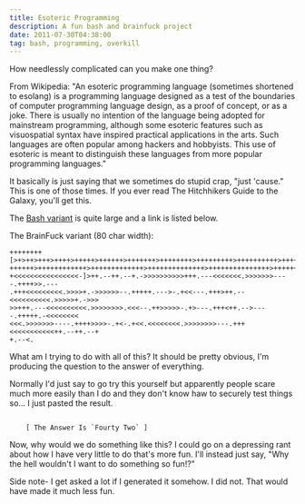 ```yaml
---
title: Esoteric Programming
description: A fun bash and brainfuck project
date: 2011-07-30T04:38:00
tag: bash, programming, overkill
---
```


How needlessly complicated can you make one thing?<!--more-->

From Wikipedia: "An esoteric programming language (sometimes shortened
to esolang) is a programming language designed as a test of the
boundaries of computer programming language design, as a proof of
concept, or as a joke. There is usually no intention of the language
being adopted for mainstream programming, although some esoteric
features such as visuospatial syntax have inspired practical
applications in the arts. Such languages are often popular among hackers
and hobbyists. This use of esoteric is meant to distinguish these
languages from more popular programming languages."

It basically is just saying that we sometimes do stupid crap, "just
'cause." This is one of those times. If you ever read The Hitchhikers
Guide to the Galaxy, you'll get this.

The [Bash variant](/misc/forty_two.txt)
is quite large and a link is listed below.

The BrainFuck variant (80 char width):
```
++++++++[>+>++>+++>++++>+++++>++++++>+++++++>++++++++>+++++++++>++++++++++>+++++
++++++>++++++++++++>+++++++++++++>++++++++++++++>+++++++++++++++>+++++++++++++++
+<<<<<<<<<<<<<<<<-]>++.--++.--+.->>>>>>>>>>+++.---<<<<<<<.>>>>>>>----.++++>>.---
.+++<<<<<<<<<.>>>>+.->>>>>>--.+++++.--->-.+<<---.+++>++.--<<<<<<<<<<.>>>>>+.->>>
>>+++.---<<<<<<<<<<.>>>>>>>>.<<<--.++>>>>>-.+>---.+++<++.-->----.+++++.-<<<<<<<<
<<<.>>>>>>>----.++++>>>>-.+<-.+<<.<<<<<<<<.>>>>>>>>---.+++<<<<<<<<<<<++.--++.--+
+.--<.
```

What am I trying to do with all of this? It should be pretty obvious,
I'm producing the question to the answer of everything.

Normally I'd just say to go try this yourself but apparently people
scare much more easily than I do and they don't know haw to securely
test things so... I just pasted the result.
```

    [ The Answer Is `Fourty Two` ]

```

Now, why would we do something like this? I could go on a depressing
rant about how I have very little to do that's more fun. I'll instead
just say, "Why the hell wouldn't I want to do something so fun!?"

Side note- I get asked a lot if I generated it somehow. I did not. That
would have made it much less fun.
